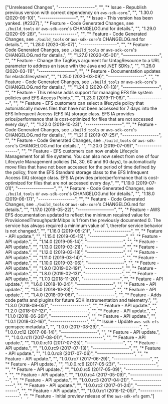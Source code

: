 ["Unreleased Changes", "------------------", "", "* Issue - Republish previous version with correct dependency on `aws-sdk-core`.", "", "1.30.0 (2020-06-10)", "------------------", "", "* Issue - This version has been yanked. (#2327).", "* Feature - Code Generated Changes, see `./build_tools` or `aws-sdk-core`'s CHANGELOG.md for details.", "", "1.29.0 (2020-05-28)", "------------------", "", "* Feature - Code Generated Changes, see `./build_tools` or `aws-sdk-core`'s CHANGELOG.md for details.", "", "1.28.0 (2020-05-07)", "------------------", "", "* Feature - Code Generated Changes, see `./build_tools` or `aws-sdk-core`'s CHANGELOG.md for details.", "", "1.27.0 (2020-05-01)", "------------------", "", "* Feature - Change the TagKeys argument for UntagResource to a URL parameter to address an issue with the Java and .NET SDKs.", "", "1.26.0 (2020-03-11)", "------------------", "", "* Feature - Documentation updates for elasticfilesystem", "", "1.25.0 (2020-03-09)", "------------------", "", "* Feature - Code Generated Changes, see `./build_tools` or `aws-sdk-core`'s CHANGELOG.md for details.", "", "1.24.0 (2020-01-13)", "------------------", "", "* Feature - This release adds support for managing EFS file system policies and EFS Access Points.", "", "1.23.0 (2019-11-06)", "------------------", "", "* Feature - EFS customers can select a lifecycle policy that automatically moves files that have not been accessed for 7 days into the EFS Infrequent Access (EFS IA) storage class. EFS IA provides price/performance that is cost-optimized for files that are not accessed every day.", "", "1.22.0 (2019-10-23)", "------------------", "", "* Feature - Code Generated Changes, see `./build_tools` or `aws-sdk-core`'s CHANGELOG.md for details.", "", "1.21.0 (2019-07-25)", "------------------", "", "* Feature - Code Generated Changes, see `./build_tools` or `aws-sdk-core`'s CHANGELOG.md for details.", "", "1.20.0 (2019-07-09)", "------------------", "", "* Feature - EFS customers can now enable Lifecycle Management for all file systems. You can also now select from one of four Lifecycle Management policies (14, 30, 60 and 90 days), to automatically move files that have not been accessed for the period of time defined by the policy, from the EFS Standard storage class to the EFS Infrequent Access (IA) storage class. EFS IA provides price/performance that is cost-optimized for files that are not accessed every day.", "", "1.19.0 (2019-07-01)", "------------------", "", "* Feature - Code Generated Changes, see `./build_tools` or `aws-sdk-core`'s CHANGELOG.md for details.", "", "1.18.0 (2019-06-17)", "------------------", "", "* Feature - Code Generated Changes, see `./build_tools` or `aws-sdk-core`'s CHANGELOG.md for details.", "", "1.17.0 (2019-05-22)", "------------------", "", "* Feature - AWS EFS documentation updated to reflect the minimum required value for ProvisionedThroughputInMibps is 1 from the previously documented 0. The service has always required a minimum value of 1, therefor service behavior is not changed.", "", "1.16.0 (2019-05-21)", "------------------", "", "* Feature - API update.", "", "1.15.0 (2019-05-15)", "------------------", "", "* Feature - API update.", "", "1.14.0 (2019-05-14)", "------------------", "", "* Feature - API update.", "", "1.13.0 (2019-03-21)", "------------------", "", "* Feature - API update.", "", "1.12.0 (2019-03-18)", "------------------", "", "* Feature - API update.", "", "1.11.0 (2019-03-14)", "------------------", "", "* Feature - API update.", "", "1.10.0 (2019-03-06)", "------------------", "", "* Feature - API update.", "", "1.9.0 (2019-02-19)", "------------------", "", "* Feature - API update.", "", "1.8.0 (2019-02-13)", "------------------", "", "* Feature - API update.", "", "1.7.0 (2018-11-20)", "------------------", "", "* Feature - API update.", "", "1.6.0 (2018-10-24)", "------------------", "", "* Feature - API update.", "", "1.5.0 (2018-10-23)", "------------------", "", "* Feature - API update.", "", "1.4.0 (2018-09-06)", "------------------", "", "* Feature - Adds code paths and plugins for future SDK instrumentation and telemetry.", "", "1.3.0 (2018-09-05)", "------------------", "", "* Feature - API update.", "", "1.2.0 (2018-07-12)", "------------------", "", "* Feature - API update.", "", "1.1.0 (2018-06-26)", "------------------", "", "* Feature - API update.", "", "1.0.1 (2018-02-16)", "------------------", "", "* Issue - Update `aws-sdk-efs` gemspec metadata.", "", "1.0.0 (2017-08-29)", "------------------", "", "1.0.0.rc12 (2017-08-14)", "------------------", "", "* Feature - API update.", "", "1.0.0.rc11 (2017-08-01)", "------------------", "", "* Feature - API update.", "", "1.0.0.rc10 (2017-07-25)", "------------------", "", "* Feature - API update.", "", "1.0.0.rc9 (2017-07-13)", "------------------", "", "* Feature - API update.", "", "1.0.0.rc8 (2017-07-06)", "------------------", "", "* Feature - API update.", "", "1.0.0.rc7 (2017-06-29)", "------------------", "", "* Feature - API update.", "", "1.0.0.rc6 (2017-05-23)", "------------------", "", "* Feature - API update.", "", "1.0.0.rc5 (2017-05-09)", "------------------", "", "* Feature - API update.", "", "1.0.0.rc4 (2017-05-09)", "------------------", "", "* Feature - API update.", "", "1.0.0.rc3 (2017-04-21)", "------------------", "", "* Feature - API update.", "", "1.0.0.rc2 (2017-01-24)", "------------------", "", "* Feature - API update.", "", "1.0.0.rc1 (2016-12-05)", "------------------", "", "* Feature - Initial preview release of the `aws-sdk-efs` gem."]
